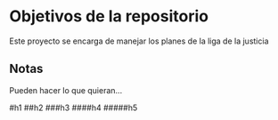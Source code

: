# Objetivos de la repositorio

Este proyecto se encarga de manejar los planes de la liga de la justicia

## Notas

Pueden hacer lo que quieran...

#h1
##h2
###h3
####h4
#####h5
